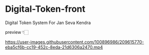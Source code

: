 # Digital-Token-front
Digital Token System For Jan Seva Kendra

preview 👇🏻

https://user-images.githubusercontent.com/100896986/209615770-eba5cf6b-cc19-452c-8eda-21d6306a2470.mp4
